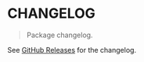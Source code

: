 # CHANGELOG

> Package changelog.

See [GitHub Releases](https://github.com/stdlib-js/array-to-sparse-iterator/releases) for the changelog.